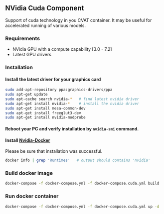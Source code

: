 ## NVidia Cuda Component
Support of cuda technology in you CVAT container. It may be useful for accelerated running of various models.

### Requirements

* NVidia GPU with a compute capability [3.0 - 7.2]
* Latest GPU drivers

### Installation

#### Install the latest driver for your graphics card

```bash
sudo add-apt-repository ppa:graphics-drivers/ppa
sudo apt-get update
sudo apt-cache search nvidia-*   # find latest nvidia driver
sudo apt-get install nvidia-*    # install the nvidia driver
sudo apt-get install mesa-common-dev
sudo apt-get install freeglut3-dev
sudo apt-get install nvidia-modprobe
```

#### Reboot your PC and verify installation by `nvidia-smi` command.

#### Install [Nvidia-Docker](https://github.com/NVIDIA/nvidia-docker)

Please be sure that installation was successful.
```bash
docker info | grep 'Runtimes'   # output should contains 'nvidia'
```

### Build docker image
```bash
docker-compose -f docker-compose.yml -f docker-compose.cuda.yml build
```

### Run docker container
```bash
docker-compose -f docker-compose.yml -f docker-compose.cuda.yml up -d
```
